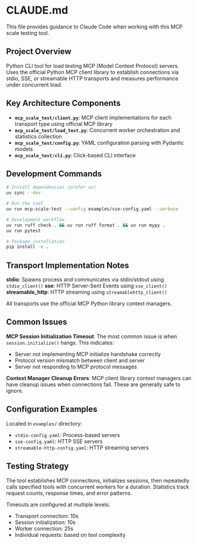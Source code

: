 # CLAUDE.md

This file provides guidance to Claude Code when working with this MCP scale testing tool.

## Project Overview

Python CLI tool for load testing MCP (Model Context Protocol) servers. Uses the official Python MCP client library to establish connections via stdio, SSE, or streamable HTTP transports and measures performance under concurrent load.

## Key Architecture Components

- **`mcp_scale_test/client.py`**: MCP client implementations for each transport type using official MCP library
- **`mcp_scale_test/load_test.py`**: Concurrent worker orchestration and statistics collection  
- **`mcp_scale_test/config.py`**: YAML configuration parsing with Pydantic models
- **`mcp_scale_test/cli.py`**: Click-based CLI interface

## Development Commands

```bash
# Install dependencies (prefer uv)
uv sync --dev

# Run the tool
uv run mcp-scale-test --config examples/sse-config.yaml --verbose

# Development workflow
uv run ruff check . && uv run ruff format . && uv run mypy .
uv run pytest

# Package installation
pip install -e .
```

## Transport Implementation Notes

**stdio**: Spawns process and communicates via stdin/stdout using `stdio_client()`
**sse**: HTTP Server-Sent Events using `sse_client()` 
**streamable_http**: HTTP streaming using `streamablehttp_client()`

All transports use the official MCP Python library context managers.

## Common Issues

**MCP Session Initialization Timeout**: The most common issue is when `session.initialize()` hangs. This indicates:
- Server not implementing MCP initialize handshake correctly
- Protocol version mismatch between client and server
- Server not responding to MCP protocol messages

**Context Manager Cleanup Errors**: MCP client library context managers can have cleanup issues when connections fail. These are generally safe to ignore.

## Configuration Examples

Located in `examples/` directory:
- `stdio-config.yaml`: Process-based servers
- `sse-config.yaml`: HTTP SSE servers  
- `streamable-http-config.yaml`: HTTP streaming servers

## Testing Strategy

The tool establishes MCP connections, initializes sessions, then repeatedly calls specified tools with concurrent workers for a duration. Statistics track request counts, response times, and error patterns.

Timeouts are configured at multiple levels:
- Transport connection: 10s
- Session initialization: 10s  
- Worker connection: 25s
- Individual requests: based on tool complexity